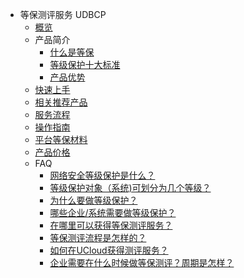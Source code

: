 * 等保测评服务 UDBCP
    * [概览](security/udbcp/overview)
    * 产品简介
        * [什么是等保](security/udbcp/introduction/what)
        * [等级保护十大标准](security/udbcp/introduction/criterion)
        * [产品优势](security/udbcp/introduction/advantage)
    * [快速上手](security/udbcp/quick)
    * [相关推荐产品](security/udbcp/solution)
    * [服务流程](security/udbcp/process)
    * [操作指南](security/udbcp/op)
    * [平台等保材料](security/udbcp/documents)
    * [产品价格](security/udbcp/price)
    * FAQ
        * [网络安全等级保护是什么？](security/udbcp/faq/1)
        * [等级保护对象（系统)可划分为几个等级？](security/udbcp/faq/2)
        * [为什么要做等级保护？](security/udbcp/faq/3)
        * [哪些企业/系统需要做等级保护？](security/udbcp/faq/4)
        * [在哪里可以获得等保测评服务？](security/udbcp/faq/5)
        * [等保测评流程是怎样的？](security/udbcp/faq/6)
        * [如何在UCloud获得测评服务？](security/udbcp/faq/7)
        * [企业需要在什么时候做等保测评？周期是怎样？](security/udbcp/faq/8)


   
    
   
   
    
        
